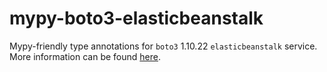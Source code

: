 # mypy-boto3-elasticbeanstalk

Mypy-friendly type annotations for `boto3` 1.10.22 `elasticbeanstalk` service.
More information can be found [here](https://github.com/vemel/mypy_boto3).